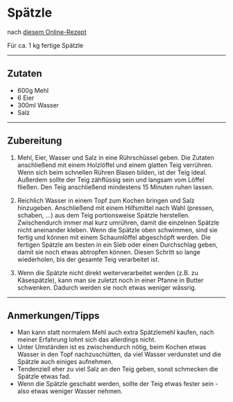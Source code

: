 # Spätzle

nach [diesem Online-Rezept](https://emmikochteinfach.de/omas-spaetzle-rezept-spaetzleteig-selber-machen/)

Für ca. 1 kg fertige Spätzle

---

## Zutaten

- 600g Mehl
- 6 Eier
- 300ml Wasser
- Salz

---

## Zubereitung

1. Mehl, Eier, Wasser und Salz in eine Rührschüssel geben. Die Zutaten anschließend mit einem Holzlöffel und einem glatten Teig verrühren. Wenn sich beim schnellen Rühren Blasen bilden, ist der Teig ideal. Außerdem sollte der Teig zähflüssig sein und langsam vom Löffel fließen. Den Teig anschließend mindestens 15 Minuten ruhen lassen.

2. Reichlich Wasser in einem Topf zum Kochen bringen und Salz hinzugeben. Anschließend mit einem Hilfsmittel nach Wahl (pressen, schaben, ...) aus dem Teig portionsweise Spätzle herstellen. Zwischendurch immer mal kurz umrühren, damit die einzelnen Spätzle nicht aneinander kleben. Wenn die Spätzle oben schwimmen, sind sie fertig und können mit einem Schaumlöffel abgeschöpft werden. Die fertigen Spätzle am besten in ein Sieb oder einen Durchschlag geben, damit sie noch etwas abtropfen können. Diesen Schritt so lange wiederholen, bis der gesamte Teig verarbeitet ist.

3. Wenn die Spätzle nicht direkt weiterverarbeitet werden (z.B. zu Käsespätzle), kann man sie zuletzt noch in einer Pfanne in Butter schwenken. Dadurch werden sie noch etwas weniger wässrig.

---

## Anmerkungen/Tipps

- Man kann statt normalem Mehl auch extra Spätzlemehl kaufen, nach meiner Erfahrung lohnt sich das allerdings nicht.
- Unter Umständen ist es zwischendurch nötig, beim Kochen etwas Wasser in den Topf nachzuschütten, da viel Wasser verdunstet und die Spätzle auch einiges aufnehmen.
- Tendenziell eher zu viel Salz an den Teig geben, sonst schmecken die Spätzle etwas fad.
- Wenn die Spätzle geschabt werden, sollte der Teig etwas fester sein - also etwas weniger Wasser nehmen.
